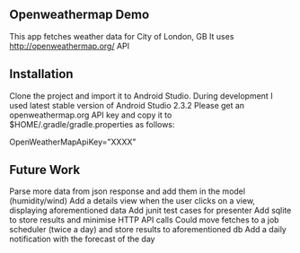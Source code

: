 Openweathermap Demo
------------------------------------------------
This app fetches weather data for City of London, GB
It uses http://openweathermap.org/ API

Installation
------------------------------------------------
Clone the project and import it to Android Studio.
During development I used latest stable version of Android Studio 2.3.2
Please get an openweathermap.org API key and copy it to $HOME/.gradle/gradle.properties as follows:

OpenWeatherMapApiKey="XXXX"

Future Work
------------------------------------------------
Parse more data from json response and add them in the model (humidity/wind)
Add a details view when the user clicks on a view, displaying aforementioned data
Add junit test cases for presenter
Add sqlite to store results and minimise HTTP API calls
Could move fetches to a job scheduler (twice a day) and store results to aforementioned db
Add a daily notification with the forecast of the day
